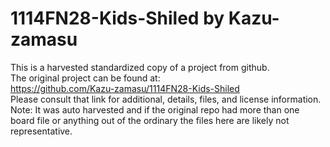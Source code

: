 
# 1114FN28-Kids-Shiled by Kazu-zamasu  
This is a harvested standardized copy of a project from github.  
The original project can be found at:  
https://github.com/Kazu-zamasu/1114FN28-Kids-Shiled  
Please consult that link for additional, details, files, and license information.  
Note: It was auto harvested and if the original repo had more than one board file or anything out of the ordinary the files here are likely not representative.  
    